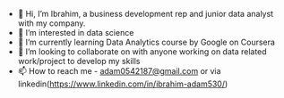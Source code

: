 - 👋 Hi, I’m Ibrahim, a business development rep and junior data analyst with my company.
- 👀 I’m interested in data science
- 🌱 I’m currently learning Data Analytics course by Google on Coursera
- 💞️ I’m looking to collaborate on with anyone working on data related work/project to develop my skills
- 📫 How to reach me - adam0542187@gmail.com or via linkedin(https://www.linkedin.com/in/ibrahim-adam530/)

<!---
IbraAdam/IbraAdam is a ✨ special ✨ repository because its `README.md` (this file) appears on your GitHub profile.
You can click the Preview link to take a look at your changes.
--->
